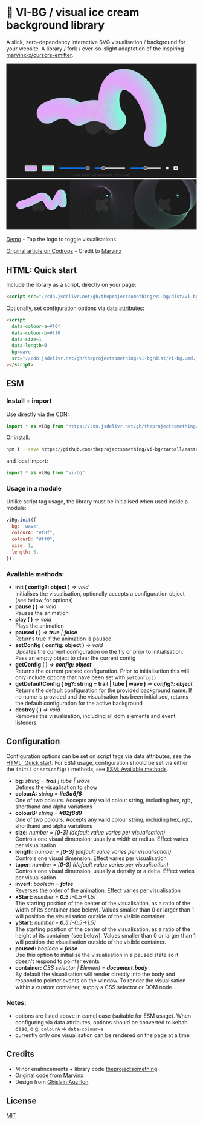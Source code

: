 
# 🍦 VI-BG / visual ice cream background library

A slick, zero-dependancy interactive SVG visualisation / background for your website. A library / fork / ever-so-slight adaptation of the inspiring [marvinx-x/cursors-emitter](https://github.com/marvinx-x/cursors-emitter).

![screenshot](/screenshot.jpg?raw=true "vi-bg demo")
![gallery](/gallery.jpg?raw=true "vi-bg gallery")

[Demo](https://theprojectsomething.github.io/vi-bg/) - Tap the logo to toggle visualisations

[Original article on Codrops](https://tympanus.net/codrops/2022/08/24/custom-svg-cursors-with-an-interactive-emitter-effect/) - Credit to [Marvinx](https://github.com/marvinx-x)


## HTML: Quick start

Include the library as a script, directly on your page:

```html
<script src="//cdn.jsdelivr.net/gh/theprojectsomething/vi-bg/dist/vi-bg.umd.js"></script>
```

Optionally, set configuration options via data attributes:

```html
<script
  data-colour-a=#f0f
  data-colour-b=#ff0
  data-size=1
  data-length=0
  bg=wave
  src="//cdn.jsdelivr.net/gh/theprojectsomething/vi-bg/dist/vi-bg.umd.js"
></script>
```

## ESM

### Install + import

Use directly via the CDN:

```js
import * as viBg from "https://cdn.jsdelivr.net/gh/theprojectsomething/vi-bg/dist/vi-bg.js"
```

Or install:

```bash
npm i --save https://github.com/theprojectsomething/vi-bg/tarball/master
```
and local import:

```js
import * as viBg from "vi-bg"
```

### Usage in a module

Unlike script tag usage, the library must be initialised when used inside a module:

```js
viBg.init({
  bg: 'wave',
  colourA: "#f0f",
  colourB: "#ff0",
  size: 1,
  length: 0,
});
```

### Available methods:

- **init ( config?: object )** _=> void_  
Initialises the visualisation, optionally accepts a configuration object (see below for options)
- **pause ( )** _=> void_  
Pauses the animation
- **play ( )** _=> void_  
Plays the animation
- **paused ( )** _=> **true** | **false**_  
Returns true if the animation is paused
- **setConfig ( config: object )** _=> void_  
Updates the current configuration on the fly or prior to initialisation. Pass an empty object to clear the current config 
- **getConfig ( )** _=> **config: object**_  
Returns the current parsed configuration. Prior to initialisation this will only include options that have been set with `setConfig()`
- **getDefaultConfig ( bg?: string = trail | tube | wave )** _=> **config?: object**_  
Returns the default configuration for the provided background name. If no name is provided and the visualisation has been initialised, returns the default configuration for the active background
- **destroy ( )** _=> void_  
Removes the visualisation, including all dom elements and event listeners

## Configuration

Configuration options can be set on script tags via data attributes, see the [HTML: Quick start](#html-quick-start). For ESM usage, configuration should be set via either the `init()` or `setConfig()` methods, see [ESM: Available methods](#available-methods).

- **bg:** _string = **trail** | tube | wave_  
Defines the visualisation to show
- **colourA:** _string = **#e3a6f8**_  
One of two colours. Accepts any valid colour string, including hex, rgb, shorthand and alpha variations
- **colourB:** _string = **#82f8d9**_  
One of two colours. Accepts any valid colour string, including hex, rgb, shorthand and alpha variations
- **size:** _number = [**0-3**] (default value  varies per visualisation)_  
Controls one visual dimension; usually a width or radius. Effect varies per visualisation
- **length:** _number = [**0-3**] (default value  varies per visualisation)_  
Controls one visual dimension. Effect varies per visualisation
- **taper:** _number = [**0-3**] (default value  varies per visualisation)_  
Controls one visual dimension, usually a density or a delta. Effect varies per visualisation
- **invert:** _boolean = **false**_  
Reverses the order of the animation. Effect varies per visualisation
- **xStart:** _number = **0.5** [-0.5→1.5]_  
The starting position of the center of the visualisation, as a ratio of the width of its container (see below). Values smaller than 0 or larger than 1 will position the visualisation outside of the visible container
- **yStart:** _number = **0.5** [-0.5→1.5]_  
The starting position of the center of the visualisation, as a ratio of the height of its container (see below). Values smaller than 0 or larger than 1 will position the visualisation outside of the visible container.
- **paused:** _boolean = **false**_  
Use this option to initialise the visualisation in a paused state so it doesn't respond to pointer events
- **container:** _CSS selector | Element = **document.body**_  
By default the visualisation will render directly into the body and respond to pointer events on the window. To render the visualisation within a custom container, supply a CSS selector or DOM node. 

### Notes:
- options are listed above in camel case (suitable for ESM usage). When configuring via data attributes, options should be converted to kebab case, e.g: `colourA` => `data-colour-a`
- currently only one visualisation can be rendered on the page at a time

## Credits

- Minor enahncements + library code [theprojectsomething](https://theprojectsomething.com)
- Original code from [Marvinx](https://www.marvinx.com/fr/)
- Design from [Ghislain Auzillon](https://www.ghislainauzillon.com/)


## License
[MIT](LICENSE)
